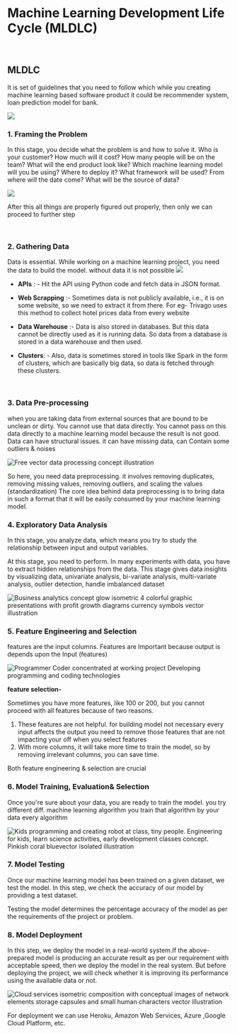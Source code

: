 # Machine Learning Development Life Cycle (MLDLC)

<br>

## MLDLC
It is set of guidelines that you need to follow which while you creating machine learning based software product it could be recommender system, loan prediction model for bank.

![](https://miro.medium.com/v2/resize:fit:700/1*wekWcWfEgO4RK-lOyw7jdA.png)


### 1. Framing the Problem
In this stage, you decide what the problem is and how to solve it. Who is your customer? How much will it cost? How many people will be on the team? What will the end product look like? Which machine learning model will you be using? Where to deploy it? What framework will be used? From where will the date come? What will be the source of data?

![](https://miro.medium.com/v2/resize:fit:700/1*xwSkKW2Ouixl79m5r_Y6_g.jpeg)

After this all things are properly figured out properly, then only we can proceed to further step

<br>

### 2. Gathering Data
Data is essential. While working on a machine learning project, you need the data to build the model. without data it is not possible
![](https://miro.medium.com/v2/resize:fit:700/1*lZtzW2MUoq6IqrUYBdKfCQ.jpeg)

- **APIs** : - Hit the API using Python code and fetch data in JSON format.

- **Web Scrapping** :- Sometimes data is not publicly available, i.e., it is on some website, so we need to extract it from there. For eg- Trivago uses this method to collect hotel prices data from every website

- **Data Warehouse** :- Data is also stored in databases. But this data cannot be directly used as it is running data. So data from a database is stored in a data warehouse and then used.

- **Clusters**: - Also, data is sometimes stored in tools like Spark in the form of clusters, which are basically big data, so data is fetched through these clusters.

<br>

### 3. Data Pre-processing
when you are taking data from external sources that are bound to be unclean or dirty. You cannot use that data directly.
You cannot pass on this data directly to a machine learning model because the result is not good. Data can have structural issues. it can have missing data, can Contain some outliers & noises

![Free vector data processing concept illustration](https://img.freepik.com/free-vector/data-processing-concept-illustration_114360-4760.jpg?t=st=1718119371~exp=1718119971~hmac=2b64de39c69f7f0b2f5ea758f9c673ff3f0e3af29d0162829ab4638a0cace2e4)

So here, you need data preprocessing. it involves removing duplicates, removing missing values, removing outliers, and scaling the values (standardization)
The core idea behind data preprocessing is to bring data in such a format that it will be easily consumed by your machine learning model.

### 4. Exploratory Data Analysis
In this stage, you analyze data, which means you try to study the relationship between input and output variables.

At this stage, you need to perform. In many experiments with data, you have to extract hidden relationships from the data. This stage gives data insights by visualizing data, univariate analysis, bi-variate analysis, multi-variate analysis, outlier detection, handle imbalanced dataset

![Business analytics concept glow isometric 4 colorful graphic presentations with profit growth diagrams currency symbols vector illustration](https://img.freepik.com/free-vector/business-analytics-concept-glow-isometric-4-colorful-graphic-presentations-with-profit-growth-diagrams-currency-symbols-vector-illustration_1284-30863.jpg)

### 5. Feature Engineering and Selection
features are the input columns. Features are Important because output is depends upon the Input (features)

![Programmer Coder concentrated at working project Developing programming and coding technologies](https://img.freepik.com/premium-vector/programmer-coder-concentrated-working-project-developing-programming-coding-technologies_569013-338.jpg)

**feature selection-**

Sometimes you have more features, like 100 or 200, but you cannot proceed with all features because of two reasons.

1.  These features are not helpful. for building model not necessary every input affects the output you need to remove those features that are not impacting your off when you select features
2.  With more columns, it will take more time to train the model, so by removing irrelevant columns, you can save time.

Both feature engineering & selection are crucial

### 6. Model Training, Evaluation& Selection
Once you're sure about your data, you are ready to train the model. you try different diff. machine learning algorithm you train that algorithm by your data every algorithm

![Kids programming and creating robot at class, tiny people. Engineering for kids, learn science activities, early development classes concept. Pinkish coral bluevector isolated illustration](https://img.freepik.com/free-vector/kids-programming-creating-robot-class-tiny-people-engineering-kids-learn-science-activities-early-development-classes-concept-pinkish-coral-bluevector-isolated-illustration_335657-1490.jpg)

### 7. Model Testing
Once our machine learning model has been trained on a given dataset, we test the model. In this step, we check the accuracy of our model by providing a test dataset.

Testing the model determines the percentage accuracy of the model as per the requirements of the project or problem.

### 8. Model Deployment
In this step, we deploy the model in a real-world system.If the above-prepared model is producing an accurate result as per our requirement with acceptable speed, then we deploy the model in the real system. But before deploying the project, we will check whether it is improving its performance using the available data or not.

![Cloud services isometric composition with conceptual images of network elements storage capsules and small human characters vector illustration](https://img.freepik.com/free-vector/cloud-services-isometric-composition-with-conceptual-images-network-elements-storage-capsules-small-human-characters-vector-illustration_1284-30496.jpg)


For deployment we can use Heroku, Amazon Web Services, Azure ,Google Cloud Platform, etc. 